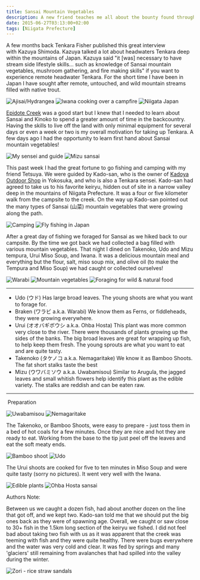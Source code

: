 ```yaml
---
title: Sansai Mountain Vegetables
description: A new friend teaches me all about the bounty found throughout the Japanese mountains - wild vegetables...
date: 2015-06-27T03:13:00+02:00
tags: [Niigata Prefecture]
---
```

<div class=“text-lg m-2”>
<p class="mb-2">A few months back Tenkara Fisher published this great interview with Kazuya Shimoda. Kazuya talked a lot about headwaters Tenkara deep within the mountains of Japan. Kazuya said "it [was] necessary to have stream side lifestyle skills... such as knowledge of Sansai mountain vegetables, mushroom gathering, and fire making skills" if you want to experience remote headwater Tenkara. For the short time I have been in Japan I have sought after remote, untouched, and wild mountain streams filled with native trout.</p>

<img class="w-8/12 rounded-lg shadow-lg mx-auto" src="https://fallfish-tenkara-images.s3-us-west-1.amazonaws.com/FfT+-+Sansai/hydrangea-wild-japan-ajisai.JPG" alt="Ajisai/Hydrangea" />

<img class="w-8/12 rounded-lg shadow-lg mx-auto" src="https://fallfish-tenkara-images.s3-us-west-1.amazonaws.com/FfT+-+Sansai/iwana-campfire-niigata-japan.JPG" alt="Iwana cooking over a campfire" />

<img class="w-8/12 rounded-lg shadow-lg mx-auto" src="https://fallfish-tenkara-images.s3-us-west-1.amazonaws.com/FfT+-+Sansai/iwana-niigata-japan.JPG" alt="Niigata Japan" />

<p class="mb-2 mt-2"><a href="http://fallfishtenkara.com/epidote-creek/" target="_blank" rel="noopener noreferrer">Epidote Creek</a> was a good start but I knew that I needed to learn about Sansai and Kinoko to spend a greater amount of time in the backcountry. Having the skills to live off the land with only minimal equipment for several days or even a week or two is my overall motivation for taking up Tenkara. A few days ago I had the opportunity to learn first hand about Sansai mountain vegetables!</p>

<img class="w-8/12 rounded-lg shadow-lg mx-auto" src="https://fallfish-tenkara-images.s3-us-west-1.amazonaws.com/FfT+-+Sansai/kado+san-guide-sensei-sansai.JPG" alt="My sensei and guide" />

<img class="w-8/12 rounded-lg shadow-lg mx-auto" src="https://fallfish-tenkara-images.s3-us-west-1.amazonaws.com/FfT+-+Sansai/mizu-sansai-tempura.JPG" alt="Mizu sansai" />


<p class="">This past week I had the great fortune to go fishing and camping with my friend Tetsuya. We were guided by Kado-san, who is the owner of <a href="https://www.fallfishtenkara.com/tenkara-fishing-stores/" target="_blank" rel="noopener noreferrer">Kadoya Outdoor Shop</a> in Yokosuka, and who is also a Tenkara sensei. Kado-san had agreed to take us to his favorite keiryu, hidden out of site in a narrow valley deep in the mountains of Niigata Prefecture. It was a four or five kilometer walk from the campsite to the creek. On the way up Kado-san pointed out the many types of Sansai (山菜) mountain vegetables that were growing along the path.</p>

<img class="w-8/12 rounded-lg shadow-lg mx-auto" src="https://fallfish-tenkara-images.s3-us-west-1.amazonaws.com/FfT+-+Sansai/preparing+tempura-mizu-sansai-camping-japan-2.JPG" alt="Camping" />

<img class="w-8/12 rounded-lg shadow-lg mx-auto" src="https://fallfish-tenkara-images.s3-us-west-1.amazonaws.com/FfT+-+Sansai/sansai+guide-tenkara+sensei-fishing-japan.JPG" alt="Fly fishing in Japan" />

<p class="p1">After a great day of fishing we foraged for Sansai as we hiked back to our campsite. By the time we got back we had collected a bag filled with various mountain vegetables. That night I dined on Takenoko, Udo and Mizu tempura, Urui Miso Soup, and Iwana. It was a delicious mountain meal and everything but the flour, salt, miso soup mix, and olive oil (to make the Tempura and Miso Soup) we had caught or collected ourselves!</p>

<img class="w-8/12 rounded-lg shadow-lg mx-auto" src="https://fallfish-tenkara-images.s3-us-west-1.amazonaws.com/FfT+-+Sansai/sansai-braken-warabi-fern-mountain+vegetable-japan.JPG" alt="Warabi" />

<img class="w-8/12 rounded-lg shadow-lg mx-auto" src="https://fallfish-tenkara-images.s3-us-west-1.amazonaws.com/FfT+-+Sansai/sansai-cleaning-camping-japan-mountain+vegetables.JPG" alt="Mountain vegetables" />

<img class="w-8/12 rounded-lg shadow-lg mx-auto" src="https://fallfish-tenkara-images.s3-us-west-1.amazonaws.com/FfT+-+Sansai/sansai-foraging-mountain+vegetable-japan.JPG" alt="Foraging for wild & natural food" />

<hr />

<ul>
 	<li>
     Udo (ウド) Has large broad leaves. The young shoots are what you want to forage for.
    </li>
 	<li>
     Braken (ワラビ a.k.a. Warabi) We know them as Ferns, or fiddleheads, they were growing everywhere.
    </li>
 	<li>
     Urui (オオバギボウシ a.k.a. Ohba Hosta) This plant was more common very close to the river. There were thousands of plants growing up the sides of the banks. The big broad leaves are great for wrapping up fish, to help keep them fresh. The young sprouts are what you want to eat and are quite tasty.
    </li>
 	<li>Takenoko (タケノコ a.k.a. Nemagaritake) We know it as Bamboo Shoots. The fat short stalks taste the best
    </li>
 	<li>Mizu (ウワバミソウ a.k.a. Uwabamisou) Similar to Arugula, the jagged leaves and small whitish flowers help identify this plant as the edible variety. The stalks are reddish and can be eaten raw.
    </li>
</ul>

<hr />

<p class="font-bold"> Preparation</p>

<img class="w-8/12 rounded-lg shadow-lg mx-auto" src="https://fallfish-tenkara-images.s3-us-west-1.amazonaws.com/FfT+-+Sansai/sansai-mizu-uwabamisou-mountain+vegetable-edible+plant-japan.JPG" alt="Uwabamisou" />

<img class="w-8/12 rounded-lg shadow-lg mx-auto" src="https://fallfish-tenkara-images.s3-us-west-1.amazonaws.com/FfT+-+Sansai/sansai-takenoko-bamboo+shoot-nemagaritake-mountain+vegetable-edible+plant-japan-cooked.JPG" alt="Nemagaritake" />

<p class="mb-2 mt-2">The Takenoko, or Bamboo Shoots, were easy to prepare - just toss them in a bed of hot coals for a few minutes. Once they are nice and hot they are ready to eat. Working from the base to the tip just peel off the leaves and eat the soft meaty ends.</p>

<img class="w-8/12 rounded-lg shadow-lg mx-auto" src="https://fallfish-tenkara-images.s3-us-west-1.amazonaws.com/FfT+-+Sansai/sansai-takenoko-bamboo+shoot-nemagaritake-mountain+vegetable-edible+plant-japan.JPG" alt="Bamboo shoot" />

<img class="w-8/12 rounded-lg shadow-lg mx-auto" src="https://fallfish-tenkara-images.s3-us-west-1.amazonaws.com/FfT+-+Sansai/sansai-udo-mountain+vegetable-japan-full+grown.JPG" alt="Udo" />

<p class="mb-2 mt-2">The Urui shoots are cooked for five to ten minutes in Miso Soup and were quite tasty (sorry no pictures). It went very well with the Iwana.</p>

<img class="w-8/12 rounded-lg shadow-lg mx-auto" src="https://fallfish-tenkara-images.s3-us-west-1.amazonaws.com/FfT+-+Sansai/sansai-udo-mountain+vegetable-japan-shoot-edible+plant.JPG" alt="Edible plants" />

<img class="w-8/12 rounded-lg shadow-lg mx-auto" src="https://fallfish-tenkara-images.s3-us-west-1.amazonaws.com/FfT+-+Sansai/sansai-urui-ohba+hosta-mountain+vegetable-edible+plant-japan.JPG" alt="Ohba Hosta sansai" />

<p class="font-bold">Authors Note:</p>

<p class="mb-2 mt-2">Between us we caught a dozen fish, had about another dozen on the line that got off, and we kept two. Kado-san told me that we should put the big ones back as they were of spawning age. Overall, we caught or saw close to 30+ fish in the 1.5km long section of the keiryu we fished. I did not feel bad about taking two fish with us as it was apparent that the creek was teeming with fish and they were quite healthy. There were bugs everywhere and the water was very cold and clear. It was fed by springs and many 'glaciers' still remaining from avalanches that had spilled into the valley during the winter.</p>

<img class="w-8/12 rounded-lg shadow-lg mx-auto" src="https://fallfish-tenkara-images.s3-us-west-1.amazonaws.com/FfT+-+Sansai/zori+sandals-japan-rice+straw.JPG" alt="Zori - rice straw sandals" />
</div>